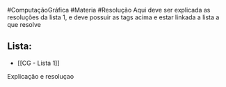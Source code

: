 #ComputaçãoGráfica  #Materia #Resolução
Aqui deve ser explicada as resoluções da lista 1, e deve possuir as tags acima e estar linkada a lista a que resolve
## Lista:
- [[CG - Lista 1]]

Explicação e resoluçao